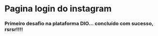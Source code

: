 # Pagina login do instagram

### Primeiro desafio na plataforma DIO... concluído com sucesso, rsrsr!!!!
